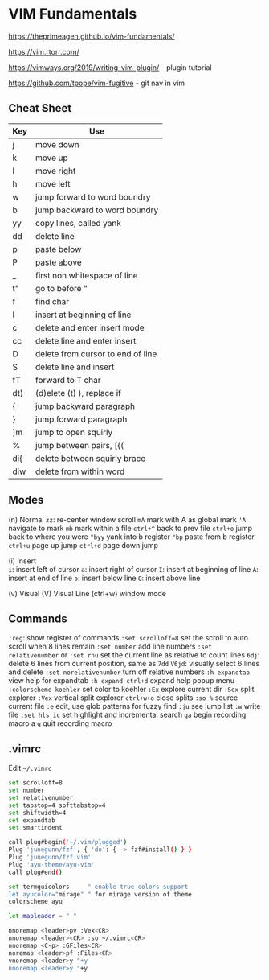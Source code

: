 # VIM Fundamentals

https://theprimeagen.github.io/vim-fundamentals/

https://vim.rtorr.com/

https://vimways.org/2019/writing-vim-plugin/ - plugin tutorial

https://github.com/tpope/vim-fugitive - git nav in vim 


## Cheat Sheet

| Key | Use                                 |
|-----|-------------------------------------|
| j   | move down                           |
| k   | move up                             |
| l   | move right                          |
| h   | move left                           |
| w   | jump forward to word boundry        |
| b   | jump backward to word boundry       |
| yy  | copy lines, called yank             |
| dd  | delete line                         |
| p   | paste below                         |
| P   | paste above                         |
| _   | first non whitespace of line        |
| t"  | go to before "                      |
| f   | find char                           |
| I   | insert at beginning of line         |
| c   | delete and enter insert mode        |
| cc  | delete line and enter insert        |
| D   | delete from cursor to end of line   |
| S   | delete line and insert              |
| fT  | forward to T char                   |
| dt) | (d)elete (t) ), replace if          |
| {   | jump backward paragraph             | 
| }   | jump forward paragraph              |
| ]m  | jump to open squirly                |
| %   | jump between pairs, [{(             |
| di{ | delete between squirly brace        |
| diw | delete from within word             |

## Modes

(n) Normal
  `zz`: re-center window scroll
  `mA` mark with A as global mark
  `'A` navigate to mark
  `mb` mark within a file
  `ctrl+^` back to prev file
  `ctrl+o` jump back to where you were
  `"byy` yank into b register
  `"bp` paste from b register
  `ctrl+u` page up jump
  `ctrl+d` page down jump

(i) Insert  
  `i`: insert left of cursor
  `a`: insert right of cursor
  `I`: insert at beginning of line
  `A`: insert at end of line
  `o`: insert below line
  `O`: insert above line

(v) Visual
(V) Visual Line
(ctrl+w) window mode


## Commands

`:reg`: show register of commands
`:set scrolloff=8` set the scroll to auto scroll when 8 lines remain
`:set number` add line numbers
`:set relativenumber` or `:set rnu` set the current line as relative to count lines
  `6dj`: delete 6 lines from current position, same as `7dd`
  `V6jd`: visually select 6 lines and delete
`:set norelativenumber` turn off relative numbers
`:h expandtab` view help for expandtab
`:h expand ctrl+d` expand help popup menu
`:colorscheme koehler` set color to koehler
`:Ex` explore current dir
`:Sex` split explorer
`:Vex` vertical split explorer `ctrl+w+o` close splits
`:so %` source current file
`:e` edit, use glob patterns for fuzzy find
`:ju` see jump list
`:w` write file
`:set hls ic` set highlight and incremental search
`qa` begin recording macro a
`q` quit recording macro


## .vimrc

Edit `~/.vimrc`

```bash
set scrolloff=8
set number
set relativenumber
set tabstop=4 softtabstop=4
set shiftwidth=4
set expandtab
set smartindent

call plug#begin('~/.vim/plugged')
Plug 'junegunn/fzf', { 'do': { -> fzf#install() } }
Plug 'junegunn/fzf.vim'
Plug 'ayu-theme/ayu-vim'
call plug#end()

set termguicolors     " enable true colors support
let ayucolor="mirage" " for mirage version of theme
colorscheme ayu

let mapleader = " "

nnoremap <leader>pv :Vex<CR>
nnoremap <leader><CR> :so ~/.vimrc<CR>
nnoremap <C-p> :GFiles<CR>
noremap <leader>pf :Files<CR>
vnoremap <leader>y "+y
nnoremap <leader>y "+y
```
